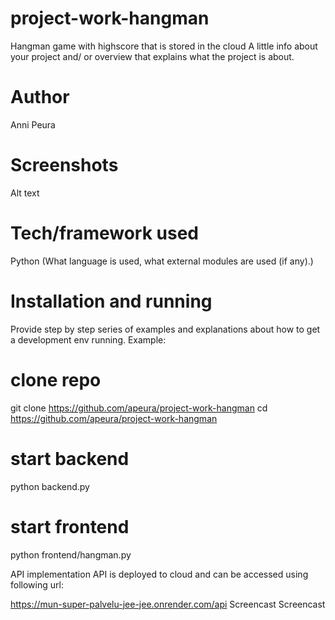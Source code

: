 # project-work-hangman
Hangman game with highscore that is stored in the cloud
A little info about your project and/ or overview that explains what the project is about.

# Author
Anni Peura

# Screenshots
Alt text

# Tech/framework used
Python (What language is used, what external modules are used (if any).)

# Installation and running
Provide step by step series of examples and explanations about how to get a development env running. Example:

# clone repo
git clone https://github.com/apeura/project-work-hangman
cd https://github.com/apeura/project-work-hangman

# start backend
python backend.py

# start frontend
python frontend/hangman.py


API implementation
API is deployed to cloud and can be accessed using following url:

https://mun-super-palvelu-jee-jee.onrender.com/api
Screencast
Screencast
